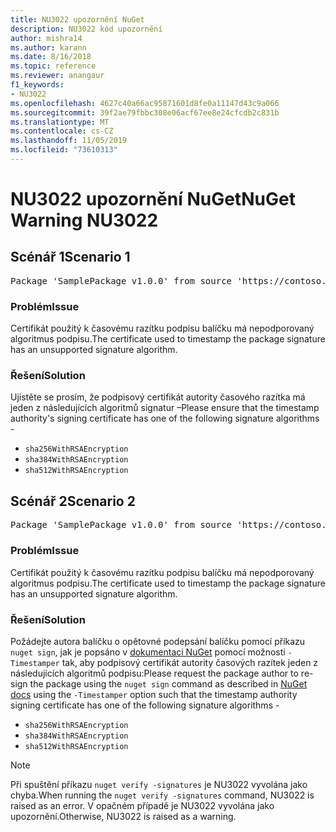 ```yaml
---
title: NU3022 upozornění NuGet
description: NU3022 kód upozornění
author: mishra14
ms.author: karann
ms.date: 8/16/2018
ms.topic: reference
ms.reviewer: anangaur
f1_keywords:
- NU3022
ms.openlocfilehash: 4627c40a66ac95871601d8fe0a11147d43c9a066
ms.sourcegitcommit: 39f2ae79fbbc308e06acf67ee8e24cfcdb2c831b
ms.translationtype: MT
ms.contentlocale: cs-CZ
ms.lasthandoff: 11/05/2019
ms.locfileid: "73610313"
---
```

# <a name="nuget-warning-nu3022"></a><span data-ttu-id="69dda-103">NU3022 upozornění NuGet</span><span class="sxs-lookup"><span data-stu-id="69dda-103">NuGet Warning NU3022</span></span>

## <a name="scenario-1"></a><span data-ttu-id="69dda-104">Scénář 1</span><span class="sxs-lookup"><span data-stu-id="69dda-104">Scenario 1</span></span>

<pre>Package 'SamplePackage v1.0.0' from source 'https://contoso.com/index.json': The primary signature's timestamp certificate has an unsupported signature algorithm.</pre>

### <a name="issue"></a><span data-ttu-id="69dda-105">Problém</span><span class="sxs-lookup"><span data-stu-id="69dda-105">Issue</span></span>

<span data-ttu-id="69dda-106">Certifikát použitý k časovému razítku podpisu balíčku má nepodporovaný algoritmus podpisu.</span><span class="sxs-lookup"><span data-stu-id="69dda-106">The certificate used to timestamp the package signature has an unsupported signature algorithm.</span></span>


### <a name="solution"></a><span data-ttu-id="69dda-107">Řešení</span><span class="sxs-lookup"><span data-stu-id="69dda-107">Solution</span></span>

<span data-ttu-id="69dda-108">Ujistěte se prosím, že podpisový certifikát autority časového razítka má jeden z následujících algoritmů signatur –</span><span class="sxs-lookup"><span data-stu-id="69dda-108">Please ensure that the timestamp authority's signing certificate has one of the following signature algorithms -</span></span> 
* `sha256WithRSAEncryption`
* `sha384WithRSAEncryption`
* `sha512WithRSAEncryption`



## <a name="scenario-2"></a><span data-ttu-id="69dda-109">Scénář 2</span><span class="sxs-lookup"><span data-stu-id="69dda-109">Scenario 2</span></span>

<pre>Package 'SamplePackage v1.0.0' from source 'https://contoso.com/index.json': The timestamp certificate has an unsupported signature algorithm (SHA1). The following algorithms are supported: SHA256RSA, SHA384RSA, SHA512RSA.</pre>

### <a name="issue"></a><span data-ttu-id="69dda-110">Problém</span><span class="sxs-lookup"><span data-stu-id="69dda-110">Issue</span></span>

<span data-ttu-id="69dda-111">Certifikát použitý k časovému razítku podpisu balíčku má nepodporovaný algoritmus podpisu.</span><span class="sxs-lookup"><span data-stu-id="69dda-111">The certificate used to timestamp the package signature has an unsupported signature algorithm.</span></span>


### <a name="solution"></a><span data-ttu-id="69dda-112">Řešení</span><span class="sxs-lookup"><span data-stu-id="69dda-112">Solution</span></span>

<span data-ttu-id="69dda-113">Požádejte autora balíčku o opětovné podepsání balíčku pomocí příkazu `nuget sign`, jak je popsáno v [dokumentaci NuGet](https://docs.microsoft.com/nuget/create-packages/sign-a-package) pomocí možnosti `-Timestamper` tak, aby podpisový certifikát autority časových razítek jeden z následujících algoritmů podpisu:</span><span class="sxs-lookup"><span data-stu-id="69dda-113">Please request the package author to re-sign the package using the `nuget sign` command as described in [NuGet docs](https://docs.microsoft.com/nuget/create-packages/sign-a-package) using the `-Timestamper` option such that the timestamp authority signing certificate has one of the following signature algorithms -</span></span>
* `sha256WithRSAEncryption`
* `sha384WithRSAEncryption`
* `sha512WithRSAEncryption`


> [!Note]
> <span data-ttu-id="69dda-114">Při spuštění příkazu `nuget verify -signatures` je NU3022 vyvolána jako chyba.</span><span class="sxs-lookup"><span data-stu-id="69dda-114">When running the `nuget verify -signatures` command, NU3022 is raised as an error.</span></span> <span data-ttu-id="69dda-115">V opačném případě je NU3022 vyvolána jako upozornění.</span><span class="sxs-lookup"><span data-stu-id="69dda-115">Otherwise, NU3022 is raised as a warning.</span></span>